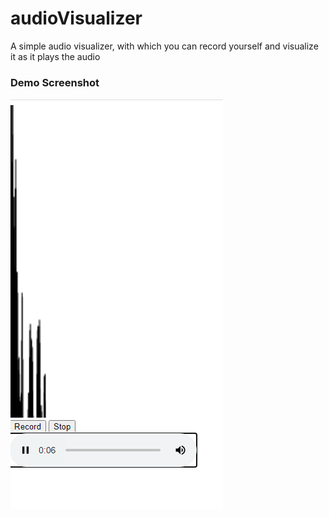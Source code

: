 # audioVisualizer
 A simple audio visualizer, with which you can record yourself and visualize it as it plays the audio

### Demo Screenshot

![alt text](https://github.com/yuchida-tamu/audioVisualizer/blob/main/demo1.png?raw=true)
